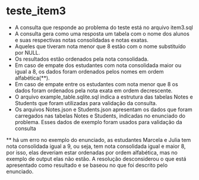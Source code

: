 # teste_item3
- A consulta que responde ao problema do teste está no arquivo item3.sql
- A consulta gera como uma resposta um tabela com o nome dos alunos e suas respectivas notas consolidadas e notas exatas. 
- Aqueles que tiveram nota menor que 8 estão com o nome substituído por NULL.
- Os resultados estão ordenados pela nota consolidada.
- Em caso de empate dos estudantes com nota consolidada maior ou igual a 8, os dados foram ordenados pelos nomes em ordem alfabética(**).
- Em caso de empate entre os estudantes com nota menor que 8 os dados foram ordenados pela nota exata em ordem decrescente.
- O arquivo example_table.sqlite.sql indica a estrutura das tabelas Notes e Students que foram utilizadas para validação da consulta.
- Os arquivos Notes.json e Students.json apresentam os dados que foram carregados nas tabelas Notes e Students, indicadas no enunciado do problema. Esses dados de exemplo foram usados para validação da consulta

** há um erro no exemplo do enunciado, as estudantes Marcela e Julia tem nota consolidada igual a 9, ou seja, tem nota consolidada igual e maior 8, por isso, elas deveriam estar ordenadas por ordem alfabética, mas no exemplo de output elas não estão. A resolução desconsiderou o que está apresentado como resultado e se baseou no que foi descrito pelo enunciado. 
